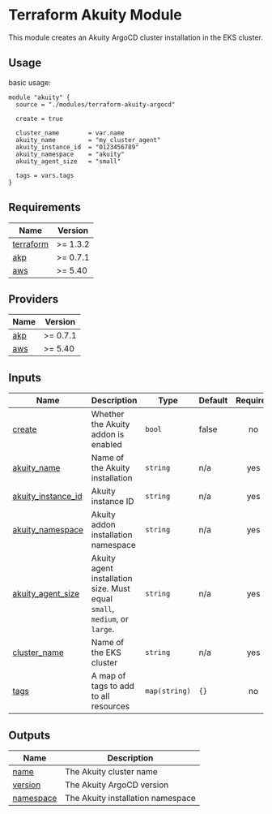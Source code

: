 # Terraform Akuity Module

This module creates an Akuity ArgoCD cluster installation in the EKS cluster.

## Usage

basic usage:

```hcl
module "akuity" {
  source = "./modules/terraform-akuity-argocd"

  create = true

  cluster_name        = var.name
  akuity_name         = "my_cluster_agent"
  akuity_instance_id  = "0123456789"
  akuity_namespace    = "akuity"
  akuity_agent_size   = "small"

  tags = vars.tags
}
```

<!-- BEGIN_TF_DOCS -->
## Requirements

| Name | Version |
|------|---------|
| <a name="requirement_terraform"></a> [terraform](#requirement\_terraform) | >= 1.3.2 |
| <a name="requirement_akp"></a> [akp](#requirement\_akp) | >= 0.7.1 |
| <a name="requirement_aws"></a> [aws](#requirement\_aws) | >= 5.40 |

## Providers

| Name | Version |
|------|---------|
| <a name="provider_akp"></a> [akp](#provider\_akp) | >= 0.7.1 |
| <a name="requirement_aws"></a> [aws](#requirement\_aws) | >= 5.40 |


## Inputs

| Name | Description | Type | Default | Required |
|------|-------------|------|---------|:--------:|
| <a name="input_create"></a> [create](#input\_create) | Whether the Akuity addon is enabled | `bool` | false | no |
| <a name="input_akuity_name"></a> [akuity\_name](#input\_akuity\_name) | Name of the Akuity installation | `string` | n/a | yes |
| <a name="input_akuity_instance_id"></a> [akuity\_instance\_id](#input\_akuity\_instance\_id) | Akuity instance ID | `string` | n/a | yes |
| <a name="input_akuity_namespace"></a> [akuity\_namespace](#input\_akuity\_namespace) | Akuity addon installation namespace | `string` | n/a | yes |
| <a name="input_akuity_agent_size"></a> [akuity\_agent\_size](#input\_akuity_\_agent\_size) | Akuity agent installation size. Must equal `small`, `medium`, or `large`. | `string` | n/a | yes |
| <a name="input_cluster_name"></a> [cluster\_name](#input\_cluster\_name) | Name of the EKS cluster | `string` | n/a | yes |
| <a name="input_tags"></a> [tags](#input\_tags) | A map of tags to add to all resources | `map(string)` | `{}` | no |


## Outputs

| Name | Description |
|------|-------------|
| <a name="output_name"></a> [name](#output\_name) | The Akuity cluster name |
| <a name="output_version"></a> [version](#output\_version) | The Akuity ArgoCD version |
| <a name="output_namespace"></a> [namespace](#output\_namespace) | The Akuity installation namespace |
<!-- END_TF_DOCS -->